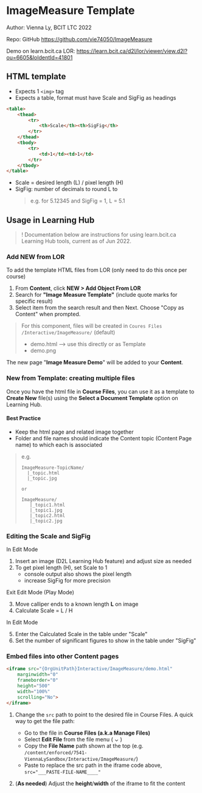 # ImageMeasure Template #

Author: Vienna Ly, BCIT LTC 2022

Repo: GitHub <https://github.com/vie74050/ImageMeasure>

Demo on learn.bcit.ca LOR: <https://learn.bcit.ca/d2l/lor/viewer/view.d2l?ou=6605&loIdentId=41801>

## HTML template ##

- Expects 1 `<img>` tag
- Expects a table, format must have Scale and SigFig as headings

```html
<table>
    <thead>
        <tr>
            <th>Scale</th><th>SigFig</th>
        </tr>
    </thead>
    <tbody>
        <tr>
            <td>1</td><td>1</td>
        </tr>
    </tbody>
</table>

```

- Scale = desired length (L) / pixel length (H)
- SigFig: number of decimals to round L to
    >e.g. for 5.12345 and SigFig = 1, L = 5.1

## Usage in Learning Hub ##

>! Documentation below are instructions for using learn.bcit.ca Learning Hub tools, current as of Jun 2022.

### Add NEW from LOR ###

To add the template HTML files from LOR (only need to do this once per course)

1. From **Content**, click **NEW > Add Object From LOR**
2. Search for **"Image Measure Template"** (include quote marks for specific result)
3. Select item from the search result and then Next. Choose "Copy as Content" when prompted.

>For this component, files will be created in `Coures Files /Interactive/ImageMeasure/` (default)
>
>- demo.html --> use this directly or as Template
>- demo.png

The new page "**Image Measure Demo**" will be added to your **Content**.

### New from Template: creating multiple files ###

Once you have the html file in **Course Files**, you can use it as a template to **Create New** file(s) using the **Select a Document Template** option on Learning Hub.

#### Best Practice ####

- Keep the html page and related image together
- Folder and file names should indicate the Content topic (Content Page name) to which each is associated

>e.g.
>```
>ImageMeasure-TopicName/
>   |_topic.html
>   |_topic.jpg
>
>or 
>
>ImageMeasure/
>    |_topic1.html
>    |_topic1.jpg
>    |_topic2.html
>    |_topic2.jpg
>```

### Editing the Scale and SigFig ###

In Edit Mode

1. Insert an image (D2L Learning Hub feature) and adjust size as needed
2. To get pixel length (H), set Scale to 1
    - console output also shows the pixel length
    - increase SigFig for more precision

Exit Edit Mode (Play Mode)

3. Move calliper ends to a known length **L** on image
4. Calculate Scale = L / H

In Edit Mode

5. Enter the Calculated Scale in the table under "Scale"
6. Set the number of significant figures to show in the table under "SigFig"

### Embed files into other Content pages ###

```html
<iframe src="{OrgUnitPath}Interactive/ImageMeasure/demo.html" 
    marginwidth="0" 
    frameborder="0" 
    height="500" 
    width="100%" 
    scrolling="No">
</iframe>
```

1. Change the `src` path to point to the desired file in Course Files. A quick way to get the file path:
    - Go to the file in **Course Files (a.k.a Manage Files)**
    - Select **Edit File** from the file menu ( ⌄ )  
    - Copy the **File Name** path shown at the top (e.g. `/content/enforced/7541-ViennaLySandbox/Interactive/ImageMeasure/`)
    - Paste to replace the src path in the iframe code above, `src="___PASTE-FILE-NAME____"`  

2. (**As needed**) Adjust the **height**/**width** of the iframe to fit the content
